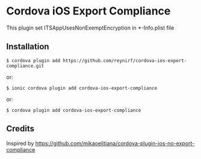 # Cordova iOS Export Compliance

This plugin set ITSAppUsesNonExemptEncryption in *-Info.plist file

## Installation

`$ cordova plugin add https://github.com/reynirf/cordova-ios-export-compliance.git`

or:

`$ ionic cordova plugin add cordova-ios-export-compliance`

or:

`$ cordova plugin add cordova-ios-export-compliance`

## Credits

Inspired by https://github.com/mikaoelitiana/cordova-plugin-ios-no-export-compliance
